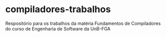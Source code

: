 # compiladores-trabalhos
Respositório para os trabalhos da matéria Fundamentos de Compiladores do curso de Engenharia de Software da UnB-FGA
